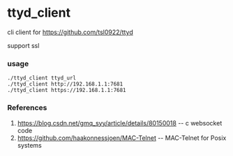 # ttyd_client
cli client for https://github.com/tsl0922/ttyd

support ssl

### usage
```
./ttyd_client ttyd_url 
./ttyd_client http://192.168.1.1:7681
./ttyd_client https://192.168.1.1:7681
```

### References

1. https://blog.csdn.net/gmq_syy/article/details/80150018 -- c websocket code
1. https://github.com/haakonnessjoen/MAC-Telnet -- MAC-Telnet for Posix systems

